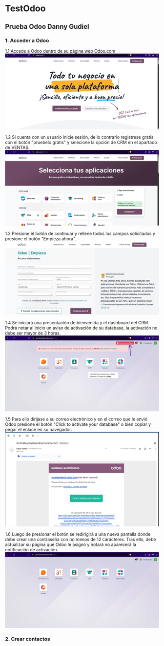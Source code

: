 # TestOdoo
## Prueba Odoo Danny Gudiel
### 1. Acceder a Odoo
 1.1 Accede a Odoo dentro de su página web Odoo.com
 ![alt text](<Pagina principal.png>)

 1.2 Si cuenta con un usuario inicie sesión, de lo contrario registrese gratis con el botón "pruebelo gratis" y selecione la opción de CRM en el apartado de VENTAS.
 ![alt text](Puebalo_gratis.png)

 1.3 Presione el botón de continuar y rellene todos los campos solicitados y presione el botón "Empieza ahora".
 ![alt text](Campos.png)

 1.4 Se iniciará una presentación de bienvenida y el dashboard del CRM. Podrá notar al inicio un aviso de activación de su database, la activación no debe ser mayor de 3 horas. 
 ![alt text](Dashboard.png)

 1.5 Para ello dirijase a su correo electrónico y en el correo que le envió Odoo presione el botón "Click to activate your database" o bien copiar y pegar el enlace en su navegador.
 ![alt text](Activacion.png)

 1.6 Luego de presionar el botón se redirigirá a una nueva pantalla donde debe crear una contraseña con no menos de 12 carácteres. Tras ello, debe actualizar su página que Odoo le asignó y notará no aparecerá la notificación de activación.
 ![alt text](Dashboard2.png)

### 2. Crear contactos








